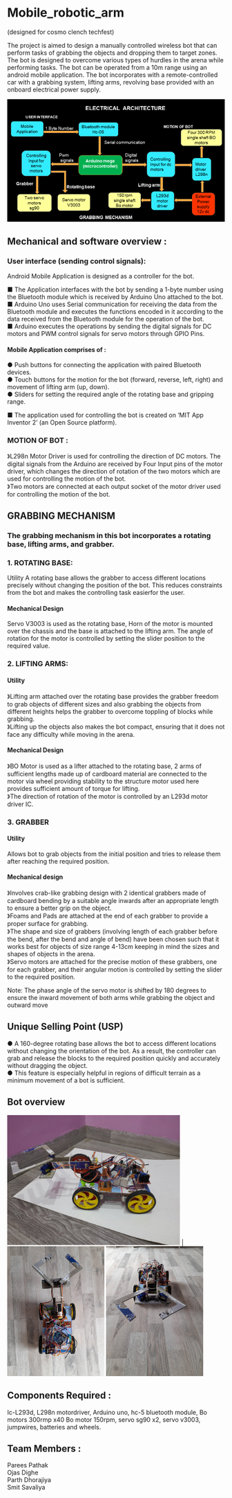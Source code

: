 # Mobile_robotic_arm
(designed for cosmo clench techfest) 

The project is aimed to design a manually controlled wireless bot that can perform tasks
of grabbing the objects and dropping them to target zones. The bot is designed to
overcome various types of hurdles in the arena while performing tasks. The bot can be
operated from a 10m range using an android mobile application. The bot incorporates
with a remote-controlled car with a grabbing system, lifting arms, revolving base
provided with an onboard electrical power supply. 

<img src="pictures/architecture%20image.png">

## Mechanical and software overview : 

### User interface (sending control signals): 

Android Mobile Application is designed as a controller for the bot. 

■ The Application interfaces with the bot by sending a 1-byte number using the Bluetooth module which is received by Arduino Uno attached to the bot.  
■ Arduino Uno uses Serial communication for receiving the data from the Bluetooth module and executes the functions encoded in it according to the data received from the 
Bluetooth module for the operation of the bot.  
■ Arduino executes the operations by sending the digital signals for DC motors and PWM control signals for servo motors through GPIO Pins. 

 #### Mobile Application comprises of :  
● Push buttons for connecting the application with paired Bluetooth devices.  
● Touch buttons for the motion for the bot (forward, reverse, left, right) and movement of
lifting arm (up, down).  
● Sliders for setting the required angle of the rotating base and gripping range. 

■ The application used for controlling the bot is created on ‘MIT App Inventor 2’ (an Open
Source platform).
### MOTION OF BOT : 
》L298n Motor Driver is used for controlling the direction of DC motors.
The digital signals from the Arduino are received by Four Input pins of the motor driver, which
changes the direction of rotation of the two motors which are used for controlling the motion of
the bot.  
》Two motors are connected at each output socket of the motor driver used for controlling the
motion of the bot. 

## GRABBING MECHANISM
### The grabbing mechanism in this bot incorporates a rotating base, lifting arms, and grabber. 
### 1. ROTATING BASE:
Utility
A rotating base allows the grabber to access different locations precisely without changing the position of the bot. This reduces constraints from the bot and makes the controlling task easierfor the user. 

#### Mechanical Design 
Servo V3003 is used as the rotating base, Horn of the motor is mounted over the chassis and the base is attached to the lifting arm. The angle of rotation for the motor is controlled by setting the slider position to the required value. 
### 2. LIFTING ARMS: 

#### Utility 
》Lifting arm attached over the rotating base provides the grabber freedom to grab objects of
different sizes and also grabbing the objects from different heights helps the grabber to
overcome toppling of blocks while grabbing.  
》Lifting up the objects also makes the bot compact, ensuring that it does not face any difficulty
while moving in the arena. 
#### Mechanical Design 
》BO Motor is used as a lifter attached to the rotating base, 2 arms of sufficient lengths made
up of cardboard material are connected to the motor via wheel providing stability to the structure
motor used here provides sufficient amount of torque for lifting.  
》The direction of rotation of the motor is controlled by an L293d motor driver IC. 
### 3. GRABBER 
#### Utility 
Allows bot to grab objects from the initial position and tries to release them after reaching the
required position. 
#### Mechanical design  
》Involves crab-like grabbing design with 2 identical grabbers made of cardboard bending by a
suitable angle inwards after an appropriate length to ensure a better grip on the object.  
》Foams and Pads are attached at the end of each grabber to provide a proper surface for
grabbing.  
》The shape and size of grabbers (involving length of each grabber before the bend, after the
bend and angle of bend) have been chosen such that it works best for objects of size range
4-13cm keeping in mind the sizes and shapes of objects in the arena.  
》Servo motors are attached for the precise motion of these grabbers, one for each grabber,
and their angular motion is controlled by setting the slider to the required position. 

Note: The phase angle of the servo motor is shifted by 180 degrees to ensure the inward
movement of both arms while grabbing the object and outward move  
## Unique Selling Point (USP) 
● A 160-degree rotating base allows the bot to access different locations without changing
the orientation of the bot. As a result, the controller can grab and release the blocks to
the required position quickly and accurately without dragging the object.  
● This feature is especially helpful in regions of difficult terrain as a minimum movement of
a bot is sufficient. 
## Bot overview
<img src="pictures/20201110_104553.jpg" width="400"> | <img src="pictures/20201110_104630.jpg" height="300">
<img src="pictures/20201110_104813.jpg" height="300"> 
## Components Required : 
Ic-L293d, L298n motordriver, Arduino uno, hc-5 bluetooth module, Bo motors 300rmp x40 Bo motor 150rpm, servo sg90 x2, servo v3003, jumpwires, batteries and wheels.
## Team Members : 
Parees Pathak  
Ojas Dighe  
Parth Dhorajiya  
Smit Savaliya  

